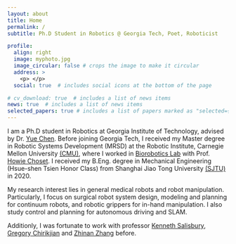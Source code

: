```yaml
---
layout: about
title: Home
permalink: /
subtitle: Ph.D Student in Robotics @ Georgia Tech, Poet, Roboticist

profile:
  align: right
  image: myphoto.jpg
  image_circular: false # crops the image to make it circular
  address: >
    <p> </p>
  social: true  # includes social icons at the bottom of the page

# cv_download: true  # includes a list of news items
news: true  # includes a list of news items
selected_papers: true # includes a list of papers marked as "selected={true}"
---
```


I am a Ph.D student in Robotics at Georgia Institute of Technology, advised by Dr. [Yue Chen](https://scholar.google.com/citations?hl=en&user=dDPQH3oAAAAJ&view_op=list_works&sortby=pubdate). Before joining Georgia Tech, I received my Master degree in Robotic Systems Development (MRSD) at the Robotic Institute, Carnegie Mellon University [(CMU)](https://www.cmu.edu/), where I worked in [Biorobotics Lab](http://biorobotics.ri.cmu.edu/) with Prof. [Howie Choset](https://www.ri.cmu.edu/ri-faculty/howie-choset/). I received my B.Eng. degree in Mechanical Engineering (Hsue-shen Tsien Honor Class) from Shanghai Jiao Tong University [(SJTU)](https://en.sjtu.edu.cn/) in 2020.

My research interest lies in general medical robots and robot manipulation. Particularly, I focus on surgical robot system design, modeling and planning for continuum robots, and robotic grippers for in-hand manipulation. I also study control and planning for autonomous driving and SLAM.

Additionly, I was fortunate to work with professor [Kenneth Salisbury](https://med.stanford.edu/profiles/john-salisbury), [Gregory Chirikjian](https://chirikjianlab.github.io/) and [Zhinan Zhang](https://chirikjianlab.github.io/) before.

